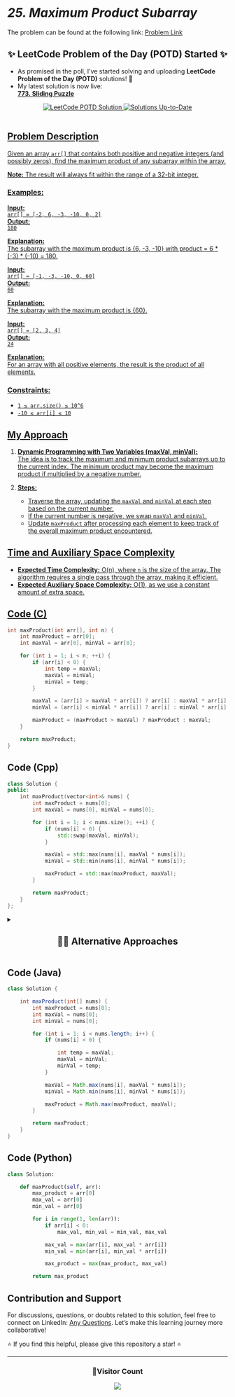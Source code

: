 # *25. Maximum Product Subarray*  
The problem can be found at the following link: [Problem Link](https://www.geeksforgeeks.org/problems/maximum-product-subarray3604/1)

<div align="center">
  <h2>✨ LeetCode Problem of the Day (POTD) Started ✨</h2>
</div>

- As promised in the poll, I’ve started solving and uploading **LeetCode Problem of the Day (POTD)** solutions! 🎯  
- My latest solution is now live:  
  **[773. Sliding Puzzle](https://github.com/Hunterdii/Leetcode-POTD/blob/main/November%202024%20Leetcode%20Solution/773.Sliding%20Puzzle.md)**  

<div align="center">
  <a href="https://github.com/Hunterdii/Leetcode-POTD/blob/main/November%202024%20Leetcode%20Solution/773.Sliding%20Puzzle.md">
    <img src="https://img.shields.io/badge/LeetCode%20POTD-Solution%20Live-brightgreen?style=for-the-badge&logo=leetcode" alt="LeetCode POTD Solution" />
  </a>
  <a href="https://github.com/Hunterdii/Leetcode-POTD/blob/main/November%202024%20Leetcode%20Solution/773.Sliding%20Puzzle.md">
  <img src="https://img.shields.io/badge/Solutions-Up%20to%20Date-blue?style=for-the-badge" alt="Solutions Up-to-Date" />
</div>

<br/>

## Problem Description

Given an array `arr[]` that contains both positive and negative integers (and possibly zeros), find the maximum product of any subarray within the array.

**Note:** The result will always fit within the range of a 32-bit integer.

### Examples:

**Input:**  
`arr[] = [-2, 6, -3, -10, 0, 2]`  
**Output:**  
`180`

**Explanation:**  
The subarray with the maximum product is {6, -3, -10} with product = 6 * (-3) * (-10) = 180.

**Input:**  
`arr[] = [-1, -3, -10, 0, 60]`  
**Output:**  
`60`

**Explanation:**  
The subarray with the maximum product is {60}.

**Input:**  
`arr[] = [2, 3, 4]`  
**Output:**  
`24`

**Explanation:**  
For an array with all positive elements, the result is the product of all elements.

### Constraints:
- `1 ≤ arr.size() ≤ 10^6`
- `-10 ≤ arr[i] ≤ 10`

## My Approach

1. **Dynamic Programming with Two Variables (maxVal, minVal):**  
   The idea is to track the maximum and minimum product subarrays up to the current index. The minimum product may become the maximum product if multiplied by a negative number.

2. **Steps:**  
   - Traverse the array, updating the `maxVal` and `minVal` at each step based on the current number.
   - If the current number is negative, we swap `maxVal` and `minVal`.
   - Update `maxProduct` after processing each element to keep track of the overall maximum product encountered.

## Time and Auxiliary Space Complexity

- **Expected Time Complexity:** O(n), where `n` is the size of the array. The algorithm requires a single pass through the array, making it efficient.  
- **Expected Auxiliary Space Complexity:** O(1), as we use a constant amount of extra space.

## Code (C)

```c
int maxProduct(int arr[], int n) {
    int maxProduct = arr[0];
    int maxVal = arr[0], minVal = arr[0];

    for (int i = 1; i < n; ++i) {
        if (arr[i] < 0) {
            int temp = maxVal;
            maxVal = minVal;
            minVal = temp;
        }

        maxVal = (arr[i] > maxVal * arr[i]) ? arr[i] : maxVal * arr[i];
        minVal = (arr[i] < minVal * arr[i]) ? arr[i] : minVal * arr[i];

        maxProduct = (maxProduct > maxVal) ? maxProduct : maxVal;
    }

    return maxProduct;
}
```

## Code (Cpp)

```cpp
class Solution {
public:
    int maxProduct(vector<int>& nums) {
        int maxProduct = nums[0];
        int maxVal = nums[0], minVal = nums[0];

        for (int i = 1; i < nums.size(); ++i) {
            if (nums[i] < 0) {
                std::swap(maxVal, minVal);
            }

            maxVal = std::max(nums[i], maxVal * nums[i]);
            minVal = std::min(nums[i], minVal * nums[i]);

            maxProduct = std::max(maxProduct, maxVal);
        }

        return maxProduct;
    }
};
```

<details>
  <summary><h2 align='center'>👨‍💻 Alternative Approaches </h2></summary>

1)
```cpp
class Solution {
public:
    int maxProduct(vector<int>& arr) {
        int n = arr.size();
        int maxProduct = arr[0], maxVal = arr[0], minVal = arr[0];

        for (int i = 1; i < n; ++i) {
            int current = arr[i];

            if (current < 0) swap(maxVal, minVal);

            maxVal = max(current, maxVal * current);
            minVal = min(current, minVal * current);

            maxProduct = max(maxProduct, maxVal);
        }

        return maxProduct;
    }
};
```

2)
```cpp
class Solution {
public:
    int maxProduct(vector<int>& arr) {
        int n = arr.size();
        int maxProduct = arr[0], maxVal = arr[0], minVal = arr[0];

        for (int i = 1; i < n; ++i) {
            int current = arr[i];

            if (current < 0) {
                int temp = maxVal;
                maxVal = minVal;
                minVal = temp;
            }

            maxVal = (current > maxVal * current) ? current : maxVal * current;
            minVal = (current < minVal * current) ? current : minVal * current;

            if (maxVal > maxProduct) {
                maxProduct = maxVal;
            }
        }

        return maxProduct;
    }
};
```

</details>

## Code (Java)

```java
class Solution {

    int maxProduct(int[] nums) {
        int maxProduct = nums[0];
        int maxVal = nums[0];
        int minVal = nums[0];

        for (int i = 1; i < nums.length; i++) {
            if (nums[i] < 0) {

                int temp = maxVal;
                maxVal = minVal;
                minVal = temp;
            }

            maxVal = Math.max(nums[i], maxVal * nums[i]);
            minVal = Math.min(nums[i], minVal * nums[i]);

            maxProduct = Math.max(maxProduct, maxVal);
        }

        return maxProduct;
    }
}
```

## Code (Python)

```python
class Solution:

    def maxProduct(self, arr):
        max_product = arr[0]
        max_val = arr[0]
        min_val = arr[0]

        for i in range(1, len(arr)):
            if arr[i] < 0:
                max_val, min_val = min_val, max_val

            max_val = max(arr[i], max_val * arr[i])
            min_val = min(arr[i], min_val * arr[i])

            max_product = max(max_product, max_val)

        return max_product
```

## Contribution and Support

For discussions, questions, or doubts related to this solution, feel free to connect on LinkedIn: [Any Questions](https://www.linkedin.com/in/het-patel-8b110525a/). Let’s make this learning journey more collaborative!

⭐ If you find this helpful, please give this repository a star! ⭐

---

<div align="center">
  <h3><b>📍Visitor Count</b></h3>
</div>

<p align="center">
  <img src="https://profile-counter.glitch.me/Hunterdii/count.svg" />
</p>
